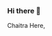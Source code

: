 ### Hi there 👋

Chaitra Here,

<!--
**Chaitraramr/Chaitraramr** is a ✨ _special_ ✨ repository because its `README.md` (this file) appears on your GitHub profile.

Here are some ideas to get you started:

- 🔭 I’m currently Job seeker  ...
- 🌱 I’m currently learning software development courses...
- 👯 I’m looking to collaborate on ...
- 🤔 I’m looking for help with placement
- 💬 Ask me about Positive thoughts
- 📫 How to reach me: chaitraramr@gmail.com
- 😄 Pronouns: ...
- ⚡ Fun fact: ..."Cracker the Hacker";
-->

